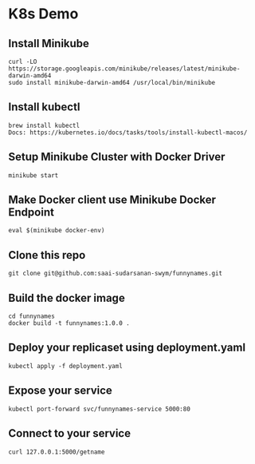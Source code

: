 # K8s Demo

## Install Minikube
```
curl -LO https://storage.googleapis.com/minikube/releases/latest/minikube-darwin-amd64
sudo install minikube-darwin-amd64 /usr/local/bin/minikube
```

## Install kubectl
```
brew install kubectl
Docs: https://kubernetes.io/docs/tasks/tools/install-kubectl-macos/
```

## Setup Minikube Cluster with Docker Driver
```
minikube start
```

## Make Docker client use Minikube Docker Endpoint 
```
eval $(minikube docker-env)
```

## Clone this repo
```
git clone git@github.com:saai-sudarsanan-swym/funnynames.git
```

## Build the docker image
```
cd funnynames
docker build -t funnynames:1.0.0 .
```

## Deploy your replicaset using deployment.yaml
```
kubectl apply -f deployment.yaml
```

## Expose your service
```
kubectl port-forward svc/funnynames-service 5000:80
```

## Connect to your service
```
curl 127.0.0.1:5000/getname
```